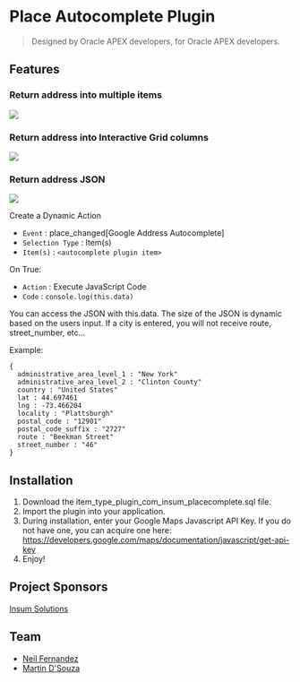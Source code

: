 # Place Autocomplete Plugin
> Designed by Oracle APEX developers, for Oracle APEX developers.

## Features
### Return address into multiple items
![](https://user-images.githubusercontent.com/9313239/30663109-969e9a0a-9e17-11e7-83e3-a111b0385e7f.gif)

### Return address into Interactive Grid columns
![](https://user-images.githubusercontent.com/9313239/30664071-7cd91ff2-9e1a-11e7-9a13-5f47801c2b1d.gif)

### Return address JSON
![](https://user-images.githubusercontent.com/9313239/30666236-a4bca064-9e21-11e7-93cf-914235af5e82.gif)

Create a Dynamic Action
* `Event` : place_changed[Google Address Autocomplete]
* `Selection Type` : Item(s)
* `Item(s)` : `<autocomplete plugin item>`

On True:
* `Action` : Execute JavaScript Code
* `Code` : ```console.log(this.data)```

You can access the JSON with this.data. The size of the JSON is dynamic based on the users input. If a city is entered, you will not receive route, street_number, etc...

Example:
```
{
  administrative_area_level_1 : "New York"
  administrative_area_level_2 : "Clinton County"
  country : "United States"
  lat : 44.697461
  lng : -73.466204
  locality : "Plattsburgh"
  postal_code : "12901"
  postal_code_suffix : "2727"
  route : "Beekman Street"
  street_number : "46"
}
```

## Installation
1. Download the item_type_plugin_com_insum_placecomplete.sql file.
2. Import the plugin into your application.
3. During installation, enter your Google Maps Javascript API Key. If you do not have one, you can acquire one here: https://developers.google.com/maps/documentation/javascript/get-api-key
4. Enjoy!

## Project Sponsors
[Insum Solutions](http://insum.ca)

## Team
* [Neil Fernandez](https://github.com/neilfernandez)  
* [Martin D'Souza](https://github.com/martindsouza)
